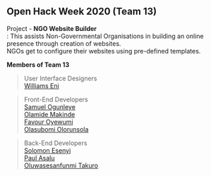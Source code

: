 ## Open Hack Week 2020   **(Team 13)**  

Project - **NGO Website Builder**  
: This assists Non-Governmental Organisations in building an online presence through creation of websites.  
NGOs get to configure their websites using pre-defined templates.

**Members of Team 13** 
> User Interface Designers  
[Williams Eni](https://behance.net/WilliamsEni)  

> Front-End Developers  
[Samuel Ogunleye](https://GitHub.com/SPROFF)  
[Olamide Makinde](https://GitHub.com/TiaraOluwanimi)  
[Favour Oyewumi](https://GitHub.com/FavourOyewumi7)  
[Olasubomi Olorunsola](https://GitHub.com/Jollof-guy)  

> Back-End Developers  
[Solomon Esenyi](https://GitHub.com/LordGhostX)  
[Paul Asalu](https://GitHub.com/curiousPaul1)  
[Oluwasesanfunmi Takuro](https://GitHub.com/The-KS101) 
